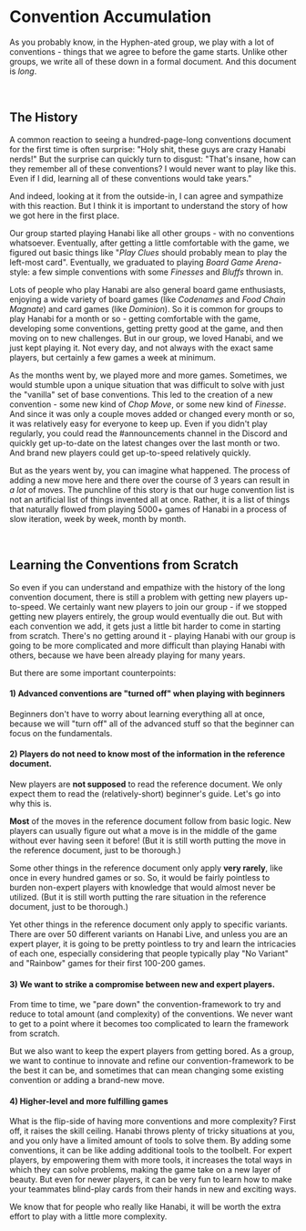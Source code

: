 
# Convention Accumulation

As you probably know, in the Hyphen-ated group, we play with a lot of conventions - things that we agree to before the game starts. Unlike other groups, we write all of these down in a formal document. And this document is *long*.

<br />

## The History

A common reaction to seeing a hundred-page-long conventions document for the first time is often surprise: "Holy shit, these guys are crazy Hanabi nerds!" But the surprise can quickly turn to disgust: "That's insane, how can they remember all of these conventions? I would never want to play like this. Even if I did, learning all of these conventions would take years."

And indeed, looking at it from the outside-in, I can agree and sympathize with this reaction. But I think it is important to understand the story of how we got here in the first place.

Our group started playing Hanabi like all other groups - with no conventions whatsoever. Eventually, after getting a little comfortable with the game, we figured out basic things like "*Play Clues* should probably mean to play the left-most card". Eventually, we graduated to playing *Board Game Arena*-style: a few simple conventions with some *Finesses* and *Bluffs* thrown in.

Lots of people who play Hanabi are also general board game enthusiasts, enjoying a wide variety of board games (like *Codenames* and *Food Chain Magnate*) and card games (like *Dominion*). So it is common for groups to play Hanabi for a month or so - getting comfortable with the game, developing some conventions, getting pretty good at the game, and then moving on to new challenges. But in our group, we loved Hanabi, and we just kept playing it. Not every day, and not always with the exact same players, but certainly a few games a week at minimum.

As the months went by, we played more and more games. Sometimes, we would stumble upon a unique situation that was difficult to solve with just the "vanilla" set of base conventions. This led to the creation of a new convention - some new kind of *Chop Move*, or some new kind of *Finesse*. And since it was only a couple moves added or changed every month or so, it was relatively easy for everyone to keep up. Even if you didn't play regularly, you could read the #announcements channel in the Discord and quickly get up-to-date on the latest changes over the last month or two. And brand new players could get up-to-speed relatively quickly.

But as the years went by, you can imagine what happened. The process of adding a new move here and there over the course of 3 years can result in *a lot* of moves. The punchline of this story is that our huge convention list is not an artificial list of things invented all at once. Rather, it is a list of things that naturally flowed from playing 5000+ games of Hanabi in a process of slow iteration, week by week, month by month.

<br />

## Learning the Conventions from Scratch

So even if you can understand and empathize with the history of the long convention document, there is still a problem with getting new players up-to-speed. We certainly want new players to join our group - if we stopped getting new players entirely, the group would eventually die out. But with each convention we add, it gets just a little bit harder to come in starting from scratch. There's no getting around it - playing Hanabi with our group is going to be more complicated and more difficult than playing Hanabi with others, because we have been already playing for many years.

But there are some important counterpoints:

#### 1) Advanced conventions are "turned off" when playing with beginners

Beginners don't have to worry about learning everything all at once, because we will "turn off" all of the advanced stuff so that the beginner can focus on the fundamentals.

#### 2) Players do not need to know most of the information in the reference document.

New players are **not supposed** to read the reference document. We only expect them to read the (relatively-short) beginner's guide. Let's go into why this is.

**Most** of the moves in the reference document follow from basic logic. New players can usually figure out what a move is in the middle of the game without ever having seen it before! (But it is still worth putting the move in the reference document, just to be thorough.)

Some other things in the reference document only apply **very rarely**, like once in every hundred games or so. So, it would be fairly pointless to burden non-expert players with knowledge that would almost never be utilized. (But it is still worth putting the rare situation in the reference document, just to be thorough.)

Yet other things in the reference document only apply to specific variants. There are over 50 different variants on Hanabi Live, and unless you are an expert player, it is going to be pretty pointless to try and learn the intricacies of each one, especially considering that people typically play "No Variant" and "Rainbow" games for their first 100-200 games.

#### 3) We want to strike a compromise between new and expert players.

From time to time, we "pare down" the convention-framework to try and reduce to total amount (and complexity) of the conventions. We never want to get to a point where it becomes too complicated to learn the framework from scratch.

But we also want to keep the expert players from getting bored. As a group, we want to continue to innovate and refine our convention-framework to be the best it can be, and sometimes that can mean changing some existing convention or adding a brand-new move.

#### 4) Higher-level and more fulfilling games

What is the flip-side of having more conventions and more complexity? First off, it raises the skill ceiling. Hanabi throws plenty of tricky situations at you, and you only have a limited amount of tools to solve them. By adding some conventions, it can be like adding additional tools to the toolbelt. For expert players, by empowering them with more tools, it increases the total ways in which they can solve problems, making the game take on a new layer of beauty. But even for newer players, it can be very fun to learn how to make your teammates blind-play cards from their hands in new and exciting ways.

We know that for people who really like Hanabi, it will be worth the extra effort to play with a little more complexity.
